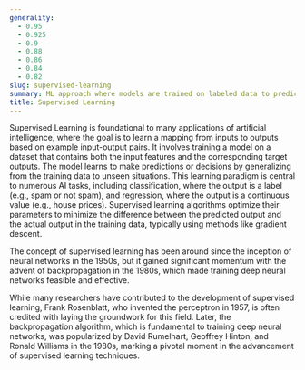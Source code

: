```yaml
---
generality:
  - 0.95
  - 0.925
  - 0.9
  - 0.88
  - 0.86
  - 0.84
  - 0.82
slug: supervised-learning
summary: ML approach where models are trained on labeled data to predict outcomes or classify data into categories.
title: Supervised Learning
---
```


Supervised Learning is foundational to many applications of artificial intelligence, where the goal is to learn a mapping from inputs to outputs based on example input-output pairs. It involves training a model on a dataset that contains both the input features and the corresponding target outputs. The model learns to make predictions or decisions by generalizing from the training data to unseen situations. This learning paradigm is central to numerous AI tasks, including classification, where the output is a label (e.g., spam or not spam), and regression, where the output is a continuous value (e.g., house prices). Supervised learning algorithms optimize their parameters to minimize the difference between the predicted output and the actual output in the training data, typically using methods like gradient descent.

The concept of supervised learning has been around since the inception of neural networks in the 1950s, but it gained significant momentum with the advent of backpropagation in the 1980s, which made training deep neural networks feasible and effective.

While many researchers have contributed to the development of supervised learning, Frank Rosenblatt, who invented the perceptron in 1957, is often credited with laying the groundwork for this field. Later, the backpropagation algorithm, which is fundamental to training deep neural networks, was popularized by David Rumelhart, Geoffrey Hinton, and Ronald Williams in the 1980s, marking a pivotal moment in the advancement of supervised learning techniques.
